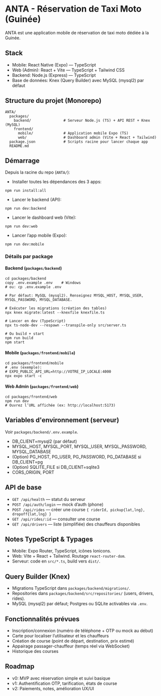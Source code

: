# ANTA - Réservation de Taxi Moto (Guinée)

ANTA est une application mobile de réservation de taxi moto dédiée à la Guinée.

## Stack
- Mobile: React Native (Expo) — TypeScript
- Web (Admin): React + Vite — TypeScript + Tailwind CSS
- Backend: Node.js (Express) — TypeScript
- Base de données: Knex (Query Builder) avec MySQL (mysql2) par défaut

## Structure du projet (Monorepo)
```
ANTA/
  packages/
    backend/               # Serveur Node.js (TS) + API REST + Knex (MySQL)
    frontend/
      mobile/              # Application mobile Expo (TS)
      web/                 # Dashboard admin (Vite + React + Tailwind)
  package.json             # Scripts racine pour lancer chaque app
  README.md
```

## Démarrage

Depuis la racine du repo (`ANTA/`):

- Installer toutes les dépendances des 3 apps:
```
npm run install:all
```

- Lancer le backend (API):
```
npm run dev:backend
```

- Lancer le dashboard web (Vite):
```
npm run dev:web
```

- Lancer l’app mobile (Expo):
```
npm run dev:mobile
```

### Détails par package

#### Backend (`packages/backend`)
```
cd packages/backend
copy .env.example .env    # Windows
# ou: cp .env.example .env

# Par défaut: MySQL (mysql2). Renseignez MYSQL_HOST, MYSQL_USER, MYSQL_PASSWORD, MYSQL_DATABASE.

# Exécuter les migrations (création des tables)
npx knex migrate:latest --knexfile knexfile.ts

# Lancer en dev (TypeScript)
npx ts-node-dev --respawn --transpile-only src/server.ts

# Ou build + start
npm run build
npm start
```

#### Mobile (`packages/frontend/mobile`)
```
cd packages/frontend/mobile
# .env (exemple):
# EXPO_PUBLIC_API_URL=http://VOTRE_IP_LOCALE:4000
npx expo start -c
```

#### Web Admin (`packages/frontend/web`)
```
cd packages/frontend/web
npm run dev
# Ouvrez l’URL affichée (ex: http://localhost:5173)
```

## Variables d'environnement (serveur)
Voir `packages/backend/.env.example`.
- DB_CLIENT=mysql2 (par défaut)
- MYSQL_HOST, MYSQL_PORT, MYSQL_USER, MYSQL_PASSWORD, MYSQL_DATABASE
- (Option) PG_HOST, PG_USER, PG_PASSWORD, PG_DATABASE si DB_CLIENT=pg
- (Option) SQLITE_FILE si DB_CLIENT=sqlite3
- CORS_ORIGIN, PORT

## API de base
- `GET /api/health` — statut du serveur
- `POST /api/auth/login` — mock d’auth (phone)
- `POST /api/rides` — créer une course `{ riderId, pickup{lat,lng}, dropoff{lat,lng} }`
- `GET /api/rides/:id` — consulter une course
- `GET /api/drivers` — liste (simplifiée) des chauffeurs disponibles

## Notes TypeScript & Typages
- Mobile: Expo Router, TypeScript, icônes Ionicons.
- Web: Vite + React + Tailwind. Routage `react-router-dom`.
- Serveur: code en `src/*.ts`, build vers `dist/`.

## Query Builder (Knex)
- Migrations TypeScript dans `packages/backend/migrations/`.
- Repositories dans `packages/backend/src/repositories/` (users, drivers, rides).
- MySQL (mysql2) par défaut; Postgres ou SQLite activables via `.env`.

## Fonctionnalités prévues
- Inscription/connexion (numéro de téléphone + OTP ou mock au début)
- Carte pour localiser l’utilisateur et les chauffeurs
- Création de course (point de départ, destination, prix estimé)
- Appairage passager-chauffeur (temps réel via WebSocket)
- Historique des courses

## Roadmap
- v0: MVP avec réservation simple et suivi basique
- v1: Authentification OTP, tarification, états de course
- v2: Paiements, notes, amélioration UX/UI

